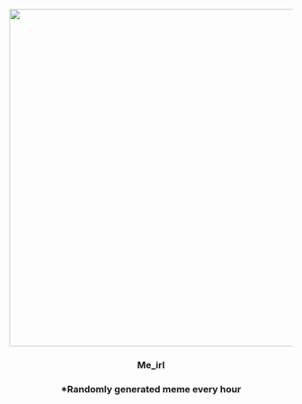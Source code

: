 <p align="center">
        <img src="https://i.redd.it/oudh856om2w91.jpg" width="600" height="600">
        </p>
        <h3 align="center">Me_irl</h3>
        <h3 align="center">*Randomly generated meme every hour</h3>
    